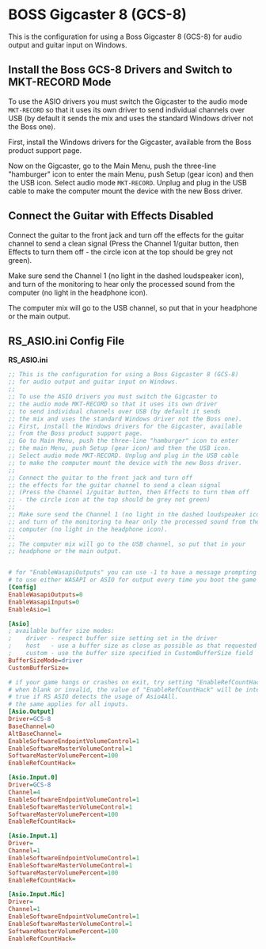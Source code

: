 # BOSS Gigcaster 8 (GCS-8)

This is the configuration for using a Boss Gigcaster 8 (GCS-8) 
for audio output and guitar input on Windows.

## Install the Boss GCS-8 Drivers and Switch to MKT-RECORD Mode
To use the ASIO drivers you must switch the Gigcaster to 
the audio mode `MKT-RECORD` so that it uses its own driver
to send individual channels over USB (by default it sends 
the mix and uses the standard Windows driver not the Boss one).

First, install the Windows drivers for the Gigcaster, available
from the Boss product support page.

Now on the Gigcaster, go to the Main Menu, push the three-line 
"hamburger" icon to enter the main Menu, push Setup (gear icon) 
and then the USB icon. Select audio mode `MKT-RECORD`. Unplug and plug 
in the USB cable to make the computer mount the device with the new 
Boss driver.

## Connect the Guitar with Effects Disabled
Connect the guitar to the front jack and turn off 
the effects for the guitar channel to send a clean signal 
(Press the Channel 1/guitar button, then Effects to turn them off - 
the circle icon at the top should be grey not green).

Make sure send the Channel 1 (no light in the dashed loudspeaker icon),
and turn of the monitoring to hear only the processed sound from the 
computer (no light in the headphone icon).

The computer mix will go to the USB channel, so put that in your 
headphone or the main output.

## RS_ASIO.ini Config File

**RS_ASIO.ini**

```ini
;; This is the configuration for using a Boss Gigcaster 8 (GCS-8) 
;; for audio output and guitar input on Windows.
;;
;; To use the ASIO drivers you must switch the Gigcaster to 
;; the audio mode MKT-RECORD so that it uses its own driver
;; to send individual channels over USB (by default it sends 
;; the mix and uses the standard Windows driver not the Boss one).
;; First, install the Windows drivers for the Gigcaster, available
;; from the Boss product support page.
;; Go to Main Menu, push the three-line "hamburger" icon to enter 
;; the main Menu, push Setup (gear icon) and then the USB icon.
;; Select audio mode MKT-RECORD. Unplug and plug in the USB cable
;; to make the computer mount the device with the new Boss driver.
;;
;; Connect the guitar to the front jack and turn off 
;; the effects for the guitar channel to send a clean signal 
;; (Press the Channel 1/guitar button, then Effects to turn them off
;; - the circle icon at the top should be grey not green)
;;
;; Make sure send the Channel 1 (no light in the dashed loudspeaker icon),
;; and turn of the monitoring to hear only the processed sound from the 
;; computer (no light in the headphone icon).
;;
;; The computer mix will go to the USB channel, so put that in your 
;; headphone or the main output.


# for "EnableWasapiOutputs" you can use -1 to have a message prompting
# to use either WASAPI or ASIO for output every time you boot the game
[Config]
EnableWasapiOutputs=0
EnableWasapiInputs=0
EnableAsio=1

[Asio]
; available buffer size modes:
;    driver - respect buffer size setting set in the driver
;    host   - use a buffer size as close as possible as that requested by the host application
;    custom - use the buffer size specified in CustomBufferSize field
BufferSizeMode=driver
CustomBufferSize=

# if your game hangs or crashes on exit, try setting "EnableRefCountHack" to true.
# when blank or invalid, the value of "EnableRefCountHack" will be interpreted as
# true if RS ASIO detects the usage of Asio4All.
# the same applies for all inputs.
[Asio.Output]
Driver=GCS-8
BaseChannel=0
AltBaseChannel=
EnableSoftwareEndpointVolumeControl=1
EnableSoftwareMasterVolumeControl=1
SoftwareMasterVolumePercent=100
EnableRefCountHack=

[Asio.Input.0]
Driver=GCS-8
Channel=4
EnableSoftwareEndpointVolumeControl=1
EnableSoftwareMasterVolumeControl=1
SoftwareMasterVolumePercent=100
EnableRefCountHack=

[Asio.Input.1]
Driver=
Channel=1
EnableSoftwareEndpointVolumeControl=1
EnableSoftwareMasterVolumeControl=1
SoftwareMasterVolumePercent=100
EnableRefCountHack=

[Asio.Input.Mic]
Driver=
Channel=1
EnableSoftwareEndpointVolumeControl=1
EnableSoftwareMasterVolumeControl=1
SoftwareMasterVolumePercent=100
EnableRefCountHack=

```